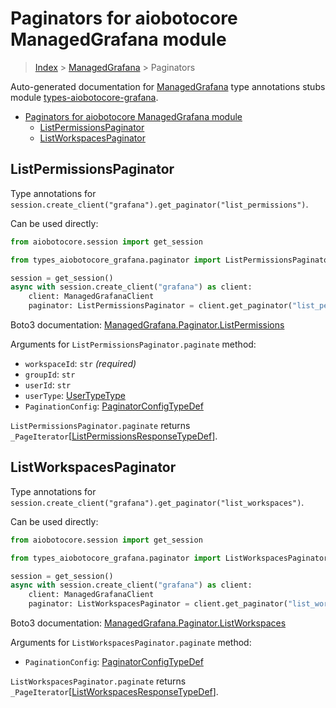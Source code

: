 <a id="paginators-for-aiobotocore-managedgrafana-module"></a>

# Paginators for aiobotocore ManagedGrafana module

> [Index](..) > [ManagedGrafana](.) > Paginators

Auto-generated documentation for
[ManagedGrafana](https://boto3.amazonaws.com/v1/documentation/api/latest/reference/services/grafana.html#ManagedGrafana)
type annotations stubs module
[types-aiobotocore-grafana](https://pypi.org/project/types-aiobotocore-grafana/).

- [Paginators for aiobotocore ManagedGrafana module](#paginators-for-aiobotocore-managedgrafana-module)
  - [ListPermissionsPaginator](#listpermissionspaginator)
  - [ListWorkspacesPaginator](#listworkspacespaginator)

<a id="listpermissionspaginator"></a>

## ListPermissionsPaginator

Type annotations for
`session.create_client("grafana").get_paginator("list_permissions")`.

Can be used directly:

```python
from aiobotocore.session import get_session

from types_aiobotocore_grafana.paginator import ListPermissionsPaginator

session = get_session()
async with session.create_client("grafana") as client:
    client: ManagedGrafanaClient
    paginator: ListPermissionsPaginator = client.get_paginator("list_permissions")
```

Boto3 documentation:
[ManagedGrafana.Paginator.ListPermissions](https://boto3.amazonaws.com/v1/documentation/api/latest/reference/services/grafana.html#ManagedGrafana.Paginator.ListPermissions)

Arguments for `ListPermissionsPaginator.paginate` method:

- `workspaceId`: `str` *(required)*
- `groupId`: `str`
- `userId`: `str`
- `userType`: [UserTypeType](./literals.md#usertypetype)
- `PaginationConfig`:
  [PaginatorConfigTypeDef](./type_defs.md#paginatorconfigtypedef)

`ListPermissionsPaginator.paginate` returns
`_PageIterator`\[[ListPermissionsResponseTypeDef](./type_defs.md#listpermissionsresponsetypedef)\].

<a id="listworkspacespaginator"></a>

## ListWorkspacesPaginator

Type annotations for
`session.create_client("grafana").get_paginator("list_workspaces")`.

Can be used directly:

```python
from aiobotocore.session import get_session

from types_aiobotocore_grafana.paginator import ListWorkspacesPaginator

session = get_session()
async with session.create_client("grafana") as client:
    client: ManagedGrafanaClient
    paginator: ListWorkspacesPaginator = client.get_paginator("list_workspaces")
```

Boto3 documentation:
[ManagedGrafana.Paginator.ListWorkspaces](https://boto3.amazonaws.com/v1/documentation/api/latest/reference/services/grafana.html#ManagedGrafana.Paginator.ListWorkspaces)

Arguments for `ListWorkspacesPaginator.paginate` method:

- `PaginationConfig`:
  [PaginatorConfigTypeDef](./type_defs.md#paginatorconfigtypedef)

`ListWorkspacesPaginator.paginate` returns
`_PageIterator`\[[ListWorkspacesResponseTypeDef](./type_defs.md#listworkspacesresponsetypedef)\].
